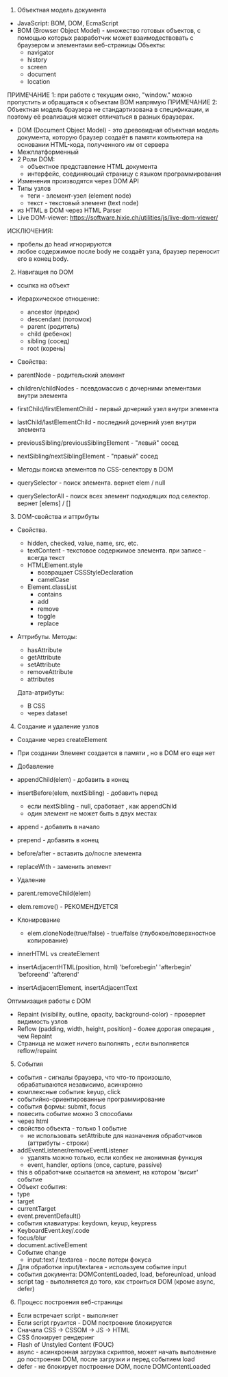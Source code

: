 1. Объектная модель документа
- JavaScript: BOM, DOM, EcmaScript
- BOM (Browser Object Model) - множество готовых объектов, с помощью которых разработчик может взаимодествовать с браузером и элементами веб-страницы
Объекты: 
  - navigator
  - history
  - screen
  - document
  - location

ПРИМЕЧАНИЕ 1: при работе с текущим окно, "window." можно пропустить и обращаться к объектам BOM напрямую
ПРИМЕЧАНИЕ 2: Объектная модель браузера не стандартизована в спецификации, и поэтому её реализация может отличаться в разных браузерах.

- DOM (Document Object Model) - это древовидная объектная модель документа, которую браузер создаёт в памяти компьютера на основании HTML-кода, полученного им от сервера
- Межплатформенный
- 2 Роли DOM:
  - объектное представление HTML документа
  - интерфейс, соединяющий страницу с языком программирования
- Изменения производятся через DOM API
- Типы узлов
  - теги - элемент-узел (element node)
  - текст - текстовый элемент (text node)
- из HTML в DOM через HTML Parser
- Live DOM-viewer: https://software.hixie.ch/utilities/js/live-dom-viewer/

ИСКЛЮЧЕНИЯ:
- пробелы до head игнорируются
- любое содержимое после body не создаёт узла, браузер переносит его в конец body.

2. Навигация по DOM
- ссылка на объект
- Иерархическое отношение:
  - ancestor (предок)
  - descendant (потомок)
  - parent (родитель)
  - child (ребенок)
  - sibling (сосед)
  - root (корень)

- Свойства:
 - parentNode - родительский элемент
 - children/childNodes - псевдомассив с дочерними элементами внутри элемента
 - firstChild/firstElementChild - первый дочерний узел внутри элемента
 - lastChild/lastElementChild - последний дочерний узел внутри элемента
 - previousSibling/previousSiblingElement - "левый" сосед
 - nextSibling/nextSiblingElement - "правый" сосед

- Методы поиска элементов по CSS-селектору в DOM
 - querySelector - поиск элемента. вернет elem / null
 - querySelectorAll - поиск всех элемент подходящих под селектор. вернет [elems] / [] 

3. DOM-свойства и аттрибуты
- Свойства.
  - hidden, checked, value, name, src, etc.
  - textContent - текстовое содержимое элемента. при записе - всегда текст
  - HTMLElement.style 
    - возвращает CSSStyleDeclaration
    - camelCase
  - Element.classList
    - contains
    - add
    - remove
    - toggle
    - replace

- Аттрибуты.
  Методы: 
  - hasAttribute
  - getAttribute
  - setAttribute
  - removeAttribute
  - attributes

  Дата-атрибуты:
  - В CSS
  - через dataset

4. Создание и удаление узлов

 - Cоздание через createElement
  - При создании Элемент создается в памяти , но в DOM его еще нет

 - Добавление
  - appendChild(elem) - добавить в конец
  - insertBefore(elem, nextSibling) - добавить перед
    - если nextSibling - null, сработает , как appendChild
    - один элемент не может быть в двух местах
  - append - добавить в начало
  - prepend - добавить в конец
  - before/after - вставить до/после элемента
  - replaceWith - заменить элемент

- Удаление
 - parent.removeChild(elem)
 - elem.remove() - РЕКОМЕНДУЕТСЯ

- Клонирование
  - elem.cloneNode(true/false) - true/false (глубокое/поверхностное копирование)

- innerHTML vs createElement

- insertAdjacentHTML(position, html)
  'beforebegin'
  'afterbegin'
  'beforeend'
  'afterend'

- insertAdjacentElement, insertAdjacentText

Оптимизация работы с DOM
- Repaint (visibility, outline, opacity, background-color) - проверяет видимость узлов
- Reflow (padding, width, height, position) - более дорогая операция , чем Repaint
- Страница не может ничего выполнять , если выполняется reflow/repaint

5. События
 - события - сигналы браузера, что что-то произошло, обрабатываются независимо, асинхронно
 - комплексные события: keyup, click
 - событийно-ориентированные программирование
 - события формы: submit, focus
 - повесить событие можно 3 способами
  - через html
  - свойство объекта - только 1 событие
    - не использовать setAttribute для назначения обработчиков (аттрибуты - строки)
  - addEventListener/removeEventListener
    - удалять можно только, если колбек не анонимная функция
    - event, handler, options (once, capture, passive)
 - this в обработчике ссылается на элемент, на котором 'висит' событие
 - Объект события:
  - type
  - target
  - currentTarget
 - event.preventDefault()
 - события клавиатуры: keydown, keyup, keypress
 - KeyboardEvent.key/.code
 - focus/blur
  - document.activeElement
 - Событие change 
   - input:text / textarea - после потери фокуса
 - Для обработки input/textarea - используем событие input
 - события документа: DOMContentLoaded, load, beforeunload, unload
  - script tag - выполняется до того, как строиться DOM (кроме async, defer)
 
6. Процесс построения веб-страницы
- Если встречает script - выполняет
- Если script грузится - DOM построение блокируется
- Сначала CSS -> CSSOM -> JS -> HTML
- CSS блокирует рендеринг
- Flash of Unstyled Content (FOUC)
- async - асинхронная загрузка скриптов, может начать выполнение до построения DOM, после загрузки и перед событием load
- defer - не блокирует построение DOM, после DOMContentLoaded
